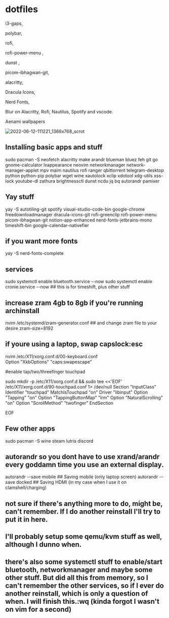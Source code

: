 # dotfiles
i3-gaps,

polybar, 

rofi, 

rofi-power-menu  ,

dunst ,

picom-ibhagwan-git,

alacritty,

Dracula Icons,

Nerd Fonts,

Blur on Alacritty, Rofi, Nautilus, Spotify and vscode.

Aenami wallpapers


![2022-06-12-111221_1366x768_scrot](https://user-images.githubusercontent.com/54769761/173237403-be7e9346-796a-45b1-80df-36bb373d5c84.png)


## Installing basic apps and stuff

sudo pacman -S neofetch alacritty make arandr blueman bluez  feh git go gnome-calculator lxappearance neovim networkmanager network-manager-applet mpv maim nautilus rofi ranger qbittorrent telegram-desktop  python python-pip polybar wget wine xautolock xclip xdotool xdg-utils xss-lock youtube-dl zathura brightnessctl dunst ncdu jq bq autorandr pamixer

## Yay stuff
 yay -S autotiling-git spotify visual-studio-code-bin google-chrome freedownloadmanager dracula-icons-git rofi-greenclip rofi-power-menu picom-ibhagwan-git notion-app-enhanced nerd-fonts-jetbrains-mono timeshift-bin google-calendar-nativefier

## if you want more fonts
yay -S nerd-fonts-complete

## services 
sudo systemctl enable bluetooth.service --now
sudo systemctl enable cronie.service --now ## this is for timeshift, plus other stuff

## increase zram 4gb to 8gb if you're running archinstall
nvim /etc/systemd/zram-generator.conf ## and change zram file to your desire
zram-size=8192


## if youre using a laptop, swap capslock:esc
nvim /etc/X11/xorg.conf.d/00-keyboard.conf   
Option "XkbOptions" "caps:swapescape" 

#enable tap/two/threefinger touchpad

sudo mkdir -p /etc/X11/xorg.conf.d && sudo tee <<'EOF' /etc/X11/xorg.conf.d/90-touchpad.conf 1> /dev/null
Section "InputClass"
        Identifier "touchpad"
        MatchIsTouchpad "on"
        Driver "libinput"
        Option "Tapping" "on"
        Option "TappingButtonMap" "lrm"
        Option "NaturalScrolling" "on"
        Option "ScrollMethod" "twofinger"
EndSection

EOF

## Few other apps

sudo pacman -S wine steam lutris discord



## autorandr so you dont have to use xrand/arandr every goddamn time you use an external display.
autorandr --save mobile ## Saving mobile (only laptop screen)
autorandr --save docked ## Saving HDMI (in my case when I use it on clamshell/charging)


## not sure if there's anything more to do, might be, can't remember. If I do another reinstall I'll try to put it in here.
## I'll probably setup some qemu/kvm stuff as well, although I dunno when.
## there's also some systemctl stuff to enable/start bluetooth, networkmanager and maybe some other stuff. But did all this from memory, so I can't remember the other services, so if I ever do another reinstall, which is only a question of when. I will finish this.:wq (kinda forgot I wasn't on vim for a second)
